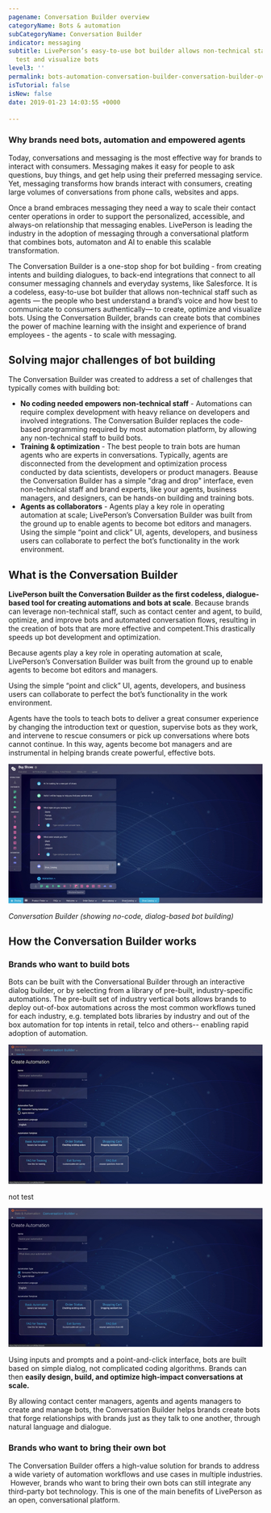 ```yaml
---
pagename: Conversation Builder overview
categoryName: Bots & automation
subCategoryName: Conversation Builder
indicator: messaging
subtitle: LivePerson’s easy-to-use bot builder allows non-technical staff to build,
  test and visualize bots
level3: ''
permalink: bots-automation-conversation-builder-conversation-builder-overview.html
isTutorial: false
isNew: false
date: 2019-01-23 14:03:55 +0000

---
```

### Why brands need bots, automation and empowered agents

Today, conversations and messaging is the most effective way for brands to interact with consumers. Messaging makes it easy for people to ask questions, buy things, and get help using their preferred messaging service. Yet, messaging transforms how brands interact with consumers, creating large volumes of conversations from phone calls, websites and apps.

Once a brand embraces messaging they need a way to scale their contact center operations in order to support the personalized, accessible, and always-on relationship that messaging enables. LivePerson is leading the industry in the adoption of messaging through a conversational platform that combines bots, automaton and AI to enable this scalable transformation.

The Conversation Builder is a one-stop shop for bot building - from creating intents and building dialogues, to back-end integrations that connect to all consumer messaging channels and everyday systems, like Salesforce. It is a codeless, easy-to-use bot builder that allows non-technical staff such as agents — the people who best understand a brand’s voice and how best to communicate to consumers authentically— to create, optimize and visualize bots. Using the Conversation Builder, brands can create bots that combines the power of machine learning with the insight and experience of brand employees - the agents - to scale with messaging.

## Solving major challenges of bot building

The Conversation Builder was created to address a set of challenges that typically comes with building bot:

* **No coding needed empowers non-technical staff** - Automations can require complex development with heavy reliance on developers and involved integrations. The Conversation Builder replaces the code-based programming required by most automation platform, by allowing any non-technical staff to build bots.
* **Training & optimization** - The best people to train bots are human agents who are experts in conversations. Typically, agents are disconnected from the development and optimization process conducted by data scientists, developers or product managers. Beause the Conversation Builder has a simple "drag and drop" interface, even non-technical staff and brand experts, like your agents, business managers, and designers, can be hands-on building and training bots. 
* **Agents as collaborators** - Agents play a key role in operating automation at scale; LivePerson’s Conversation Builder was built from the ground up to enable agents to become bot editors and managers. Using the simple “point and click” UI, agents, developers, and business users can collaborate to perfect the bot’s functionality in the work environment.


## What is the Conversation Builder

**LivePerson built the Conversation Builder as the first codeless, dialogue-based tool for creating automations and bots at scale**. Because brands can leverage non-technical staff, such as contact center and agent, to build, optimize, and improve bots and automated conversation flows, resulting in the creation of bots that are more effective and competent.This drastically speeds up bot development and optimization.

Because agents play a key role in operating automation at scale, LivePerson’s Conversation Builder was built from the ground up to enable agents to become bot editors and managers. 

Using the simple “point and click” UI, agents, developers, and business users can collaborate to perfect the bot’s functionality in the work environment.





Agents have the tools to teach bots to deliver a great consumer experience by changing the introduction text or question, supervise bots as they work, and intervene to rescue consumers or pick up conversations where bots cannot continue. In this way, agents become bot managers and are instrumental in helping brands create powerful, effective bots.

![](/img/conversation-builder-1b.jpg)

_Conversation Builder (showing no-code, dialog-based bot building)_

## How the Conversation Builder works

### Brands who want to build bots

Bots can be built with the Conversational Builder through an interactive dialog builder, or by selecting from a library of pre-built, industry-specific automations. The pre-built set of industry vertical bots allows brands to deploy out-of-box automations across the most common workflows tuned for each industry, e.g. templated bots libraries by industry and out of the box automation for top intents in retail, telco and others-- enabling rapid adoption of automation.

![](/img/conversation-builder-btest.jpg)


not test




![](/img/conversation-builder-2b.jpg)




Using inputs and prompts and a point-and-click interface, bots are built based on simple dialog, not complicated coding algorithms. Brands can then **easily design, build, and optimize high-impact conversations at scale.**

By allowing contact center managers, agents and agents managers to create and manage bots, the Conversation Builder helps brands create bots that forge relationships with brands just as they talk to one another, through natural language and dialogue.

### Brands who want to bring their own bot

The Conversation Builder offers a high-value solution for brands to address a wide variety of automation workflows and use cases in multiple industries.  However, brands who want to bring their own bots can still integrate any third-party bot technology.  This is one of the main benefits of LivePerson as an open, conversational platform.